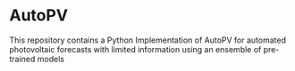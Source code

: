 # AutoPV
This repository contains a Python Implementation of AutoPV for automated photovoltaic forecasts with limited information using an ensemble of pre-trained models 
